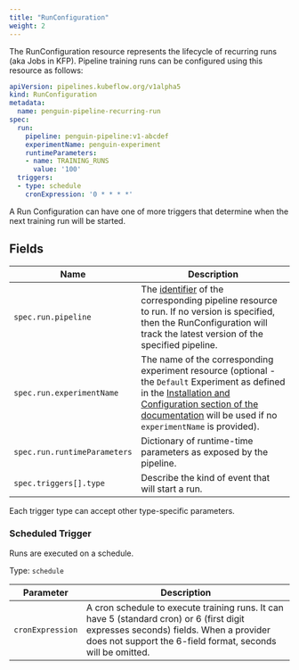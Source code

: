 ```yaml
---
title: "RunConfiguration"
weight: 2
---
```


The RunConfiguration resource represents the lifecycle of recurring runs (aka Jobs in KFP).
Pipeline training runs can be configured using this resource as follows:

```yaml
apiVersion: pipelines.kubeflow.org/v1alpha5
kind: RunConfiguration
metadata:
  name: penguin-pipeline-recurring-run
spec:
  run:
    pipeline: penguin-pipeline:v1-abcdef
    experimentName: penguin-experiment
    runtimeParameters:
    - name: TRAINING_RUNS
      value: '100'
  triggers:
  - type: schedule
    cronExpression: '0 * * * *'
```

A Run Configuration can have one of more triggers that determine when the next training run will be started.

## Fields

| Name                         | Description                                                                                                                                                                                                                                       |
|------------------------------|---------------------------------------------------------------------------------------------------------------------------------------------------------------------------------------------------------------------------------------------------|
| `spec.run.pipeline`          | The [identifier](../pipeline/#identifier) of the corresponding pipeline resource to run. If no version is specified, then the RunConfiguration will track the latest version of the specified pipeline.                                           |
| `spec.run.experimentName`    | The name of the corresponding experiment resource (optional - the `Default` Experiment as defined in the [Installation and Configuration section of the documentation](README.md#configuration) will be used if no `experimentName` is provided). |
| `spec.run.runtimeParameters` | Dictionary of runtime-time parameters as exposed by the pipeline.                                                                                                                                                                                 |
| `spec.triggers[].type`       | Describe the kind of event that will start a run.                                                                                                                                                                                                 |

Each trigger type can accept other type-specific parameters.

### Scheduled Trigger

Runs are executed on a schedule.

Type: `schedule`

| Parameter        | Description                                                                                                                                                                                        |
|------------------|----------------------------------------------------------------------------------------------------------------------------------------------------------------------------------------------------|
| `cronExpression` | A cron schedule to execute training runs. It can have 5 (standard cron) or 6 (first digit expresses seconds) fields. When a provider does not support the 6-field format, seconds will be omitted. |
